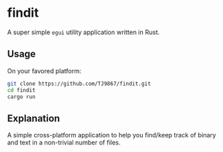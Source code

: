 # findit

A super simple `egui` utility application written in Rust.

## Usage
On your favored platform:
```bash
git clone https://github.com/TJ9867/findit.git
cd findit
cargo run
```

## Explanation
A simple cross-platform application to help you find/keep track of binary and text in a non-trivial number of files.

